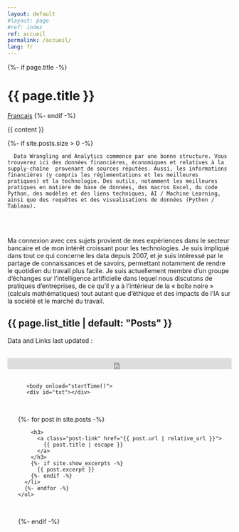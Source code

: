 ```yaml
---
layout: default
#layout: page
#ref: index
ref: accueil
permalink: /accueil/
lang: fr
---
```


<html lang="fr">
<div class="home">
  {%- if page.title -%}
    <h1 class="page-heading">{{ page.title }}</h1>
  <a href="" lang="fr" hreflang="fr">Francais</a>
  {%- endif -%}
  
  {{ content }}

  {%- if site.posts.size > 0 -%}

      Data Wrangling and Analytics commence par une bonne structure. Vous trouverez ici des données financières, économiques et relatives à la supply-chaîne  provenant de sources réputées. Aussi, les informations financières (y compris les réglementations et les meilleures pratiques) et la technologie. Des outils, notamment les meilleures pratiques en matière de base de données, des macros Excel, du code Python, des modèles et des liens techniques, AI / Machine Learning, ainsi que des requêtes et des visualisations de données (Python / Tableau).
  
  <br />
    <br />
    <p>
      Ma connexion avec ces sujets provient de mes expériences dans le secteur bancaire et de mon intérêt croissant pour les technologies.
      Je suis impliqué dans tout ce qui concerne les data depuis 2007, et je suis intéressé par le partage de connaissances et de savoirs, permettant notamment de rendre le quotidien du travail plus facile.
      Je suis actuellement membre d’un groupe d’échanges sur l’intelligence artificielle dans lequel nous discutons de pratiques d’entreprises, de ce qu’il y a à l’intérieur de la « boîte noire » (calculs mathématiques) tout autant que d’éthique et des impacts de l’IA sur la société et le marché du travail.
    </p>

  
  <h2 class="post-list-heading">{{ page.list_title | default: "Posts" }}</h2>
       Data and Links last updated :
  <br />
  <p id="date"></p>
<script>
  document.getElementById("date").innerHTML = Date();
</script>
  
  <br />
  
  <div class="proj-box-format">
    <iframe height="25" scrolling="no" src="https://www.dailyforex.com/forex-widget/widget/29571" style="width: 100%; height:25px; display: block;border:0px;overflow:hidden;" width="100%">
    </iframe>
    <span style="position:relative;display:block;text-align:center;color:#333333;width:100%;font-family:Tahoma,sans-serif;font-size:10px;"></span>
  </div>
  
  <br />
  
          <body onload="startTime()">
          <div id="txt"></div>
  <br />
    <ul class="post-list">
      {%- for post in site.posts -%}

        <h3>
          <a class="post-link" href="{{ post.url | relative_url }}">
            {{ post.title | escape }}
          </a>
        </h3>
        {%- if site.show_excerpts -%}
          {{ post.excerpt }}
        {%- endif -%}
      </li>
      {%- endfor -%}
    </ul>
  
  <br />
  
  <div data-iframe-width="180" data-iframe-height="270" data-share-badge-id="109ad33f-b668-4978-ac4c-cd82b920817c"></div><script type="text/javascript" async src="//cdn.youracclaim.com/assets/utilities/embed.js"></script>
  <div data-iframe-width="180" data-iframe-height="270" data-share-badge-id="f90aad34-524b-4f12-b8cb-0aa7b56561d3"></div><script type="text/javascript" async src="//cdn.youracclaim.com/assets/utilities/embed.js"></script>
  <div data-iframe-width="180" data-iframe-height="270" data-share-badge-id="4ad5fc01-86f4-44ae-99a0-1e10fa4d2c27"></div><script type="text/javascript" async src="//cdn.youracclaim.com/assets/utilities/embed.js"></script>
  
  {%- endif -%}

</div>

